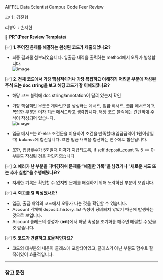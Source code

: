 AIFFEL Data Scientist Campus Code Peer Review

코더 : 김진형

리뷰어 : 손지현

🔑 **PRT(Peer Review Template)**

[✅]  **1. 주어진 문제를 해결하는 완성된 코드가 제출되었나요?**
- 최종 결과물 첨부되었습니다. 입출금 내역을 출력하는 method에서 오류가 발생합니다.   
![image](https://github.com/user-attachments/assets/c1ebd08d-c136-4a10-b45a-e28a2b5be64b)
    
[✅]  **2. 전체 코드에서 가장 핵심적이거나 가장 복잡하고 이해하기 어려운 부분에 작성된 
주석 또는 doc string을 보고 해당 코드가 잘 이해되었나요?**

- 해당 코드 블럭에 doc string/annotation이 달려 있는지 확인
- 가장 핵심적인 부분은 계좌번호를 생성하는 메서드, 입금 메서드, 출금 메서드이고, 복잡한 부분은 이자 지급 메서드라고 생각합니다. 해당 코드 블럭에는 간단하게 주석이 작성되어 있습니다.  
  ![image](https://github.com/user-attachments/assets/f2d17b94-d872-4879-bf8b-7148f8a9cdd9)

- 입금 메서드는 if-else 조건문을 이용하여 조건을 만족할때(입금금액이 1원이상일때) balance에 합산됩니다. 또한 입금 내역을 합산하는 변수에도 합산됩니다.  
- 또한, 입금횟수가 5회일때 이자가 지급되도록, if self.deposit_count % 5 == 0: 부분도 작성된 것을 확인하였습니다.   
        
[✅]  **3. 에러가 난 부분을 디버깅하여 문제를 “해결한 기록"을 남겼거나 "새로운 시도 
또는 추가 실험"을 수행해봤나요?**
- 자세한 기록은 확인할 수 없지만 문제를 해결하기 위해 노력하신 부분이 보입니다.
        
[✅]  **4. 회고를 잘 작성했나요?**
- 입금, 출금 내역의 코드에서 오류가 나는 것을 확인할 수 있습니다.
- Account 객체에 deposit_history_list 속성이 정의되지 않았기 때문에 발생하는 것으로 보입니다.
- Account 클래스의 생성자 (__init__)에서 해당 속성을 초기화를 해주면 해결할 수 있을 것 같습니다.

[✅]  **5. 코드가 간결하고 효율적인가요?**
- 코드의 대부분의 내용이 클래스에 포함되어있고, 클래스가 아닌 부분도 함수로 잘 적혀있어 효율적입니다. 

---
### 참고 문헌
